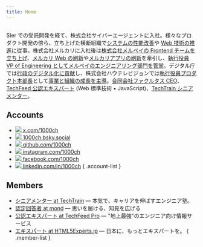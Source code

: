 ```yaml
---
title: Home
---
```


<picture>
  <source srcset="img/1000ch.avif" type="image/avif">
  <img class="avatar" src="img/1000ch.jpg" alt="" loading="lazy" decoding="async">
</picture>

SIer での受託開発を経て、株式会社サイバーエージェントに入社。様々なプロダクト開発の傍ら、立ち上げた横断組織で[システムの性能改善](https://developers.cyberagent.co.jp/blog/archives/6057/)や [Web 技術の推進](https://developers.cyberagent.co.jp/blog/archives/9540/)に従事。株式会社メルカリに入社後は[株式会社メルペイの Frontend チームを立ち上げ](https://engineering.mercari.com/blog/entry/20201222-merpay-frontend/)、[メルカリ Web の刷新](https://engineering.mercari.com/blog/entry/20210810-the-new-mercari-web/)や[メルカリアプリの刷新](https://engineering.mercari.com/blog/entry/20221213-ground-up-app/)を牽引し、[執行役員 VP of Engineering としてメルペイのエンジニアリング部門を管掌](https://engineering.mercari.com/blog/entry/20221018-mtf2022-day1-1/)。デジタル庁では[行政のデジタル化に貢献](https://digital-gov.note.jp/n/n30b3164a54dc)し、株式会社ハウテレビジョンでは[執行役員プロダクト本部長](https://prtimes.jp/main/html/rd/p/000000075.000026700.html)として[事業と組織の成長を主導](https://blog.howtelevision.co.jp/entry/2023/12/01/000000)。[合同会社ファクルタス CEO](https://facultus.com/)、[TechFeed 公認エキスパート](https://techfeed.io/people/@1000ch) (Web 標準技術 • JavaScript)、[TechTrain シニアメンター](https://techtrain.dev/mentors/280)。

## Accounts

- [![](/img/x.svg) x.com/1000ch](https://x.com/1000ch)
- [![](/img/bluesky.svg) 1000ch.bsky.social](https://bsky.app/profile/1000ch.bsky.social)
- [![](/img/github.svg) github.com/1000ch](https://github.com/1000ch)
- [![](/img/instagram.svg) instagram.com/1000ch](https://instagram.com/1000ch)
- [![](/img/facebook.svg) facebook.com/1000ch](https://facebook.com/1000ch)
- [![](/img/linkedin.svg) linkedin.com/in/1000ch](https://linkedin.com/in/1000ch)
{ .account-list }

## Members

- [シニアメンター at TechTrain](https://techtrain.dev/mentors/280) ― 本気で、キャリアを伸ばすエンジニア塾。
- [認定回答者 at mond](https://mond.how/1000ch) ― 思いを届ける、知見を広げる
- [公認エキスパート at TechFeed Pro](https://techfeed.io/people/@1000ch) ― &#34;地上最強&#34;のエンジニア向け情報サービス
- [エキスパート at HTML5Experts.jp](https://html5experts.jp/1000ch) ― 日本に、もっとエキスパートを。
{ .member-list }
